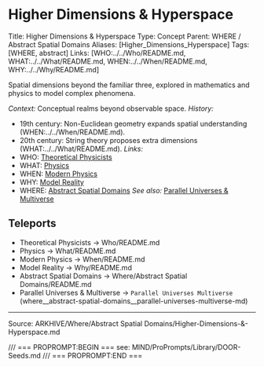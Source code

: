 # Higher Dimensions & Hyperspace

Title: Higher Dimensions & Hyperspace
Type: Concept
Parent: WHERE / Abstract Spatial Domains
Aliases: [Higher_Dimensions_Hyperspace]
Tags: [WHERE, abstract]
Links: [WHO:../../Who/README.md, WHAT:../../What/README.md, WHEN:../../When/README.md, WHY:../../Why/README.md]

Spatial dimensions beyond the familiar three, explored in mathematics and physics to model complex phenomena.

_Context:_ Conceptual realms beyond observable space.
_History:_
- 19th century: Non-Euclidean geometry expands spatial understanding (WHEN:../../When/README.md).
- 20th century: String theory proposes extra dimensions (WHAT:../../What/README.md).
_Links:_
- WHO: [Theoretical Physicists](../../Who/README.md)
- WHAT: [Physics](../../What/README.md)
- WHEN: [Modern Physics](../../When/README.md)
- WHY: [Model Reality](../../Why/README.md)
- WHERE: [Abstract Spatial Domains](README.md)
_See also:_ [Parallel Universes & Multiverse](Parallel-Universes-Multiverse.md)

## Teleports
- Theoretical Physicists → Who/README.md
- Physics → What/README.md
- Modern Physics → When/README.md
- Model Reality → Why/README.md
- Abstract Spatial Domains → Where/Abstract Spatial Domains/README.md
- Parallel Universes & Multiverse → `Parallel Universes Multiverse` (where__abstract-spatial-domains__parallel-universes-multiverse-md)

---
Source: ARKHIVE/Where/Abstract Spatial Domains/Higher-Dimensions-&-Hyperspace.md

/// === PROPROMPT:BEGIN ===
see: MIND/ProPrompts/Library/DOOR-Seeds.md
/// === PROPROMPT:END ===
